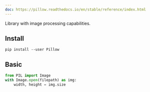 ```yaml
---
doc: https://pillow.readthedocs.io/en/stable/reference/index.html
---
```


Library with image processing capabilities.

## Install

```shell
pip install --user Pillow
```

## Basic

```python
from PIL import Image
with Image.open(filepath) as img:
    width, height = img.size
```
